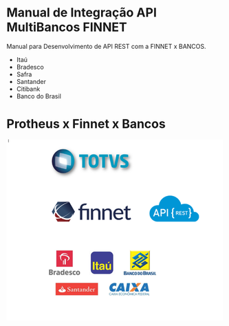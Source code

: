 # Manual de Integração API MultiBancos FINNET
Manual para Desenvolvimento de API REST com a FINNET x BANCOS.

* Itaú
* Bradesco
* Safra
* Santander
* Citibank
* Banco do Brasil

# Protheus x Finnet x Bancos
![Protheus x Finnet x Bancos](./src/imagem.PNG)

